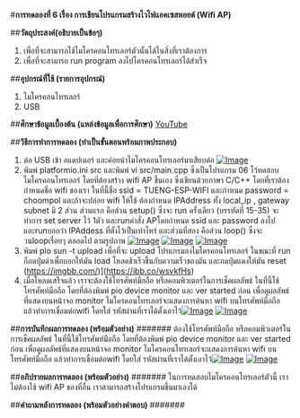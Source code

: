 #**การทดลองที่ 6 เรื่อง การเขียนโปรแกรมสร้างไวไฟแอคเซสพอยต์ (Wifi AP)**

##**วัตถุประสงค์(อธิบายเป็นข้อๆ)**
1. เพื่อที่จะสามารถใช้ไมโครคอนโทรเลอร์ตัวนั้นได้ในสิ่งที่เราต้องการ
2. เพื่อที่จะสามารถ run program ลงไปโครคอนโทรเลอร์ได้สำเร็จ

##**อุปกรณ์ที่ใช้ (รายการอุปกรณ์)**
1. ไมโครคอนโทรเลอร์
2. USB

##**ศึกษาข้อมูลเบื้องต้น (แหล่งข้อมูลเพื่อการศึกษา)**
[YouTube](https://www.youtube.com/watch?v=T26DVHePlTs)

##**วิธีการทำการทดลอง (ทำเป็นขั้นตอนพร้อมภาพประกอบ)**
1. ต่อ USB เข้า อแดปเตอร์ และค่อยนำไมโครคอนโทรเลอร์มาเสียบต่อ [![Image](https://imgbb.com/)](https://ibb.co/qWCHFqG)
2. พิมพ์ platformio.ini src และพิมพ์ vi src/main.cpp ซึ่งเป็นโปรแกรม 06 ไว้ทดสอบไมโครคอนโทรเลอร์ โดยที่ต้องสร้าง wifi AP ขึ้นเอง ซึ่งเขียนด้วยภาษา C/C++ โดยที่เราต้องกำหนดชื่อ wifi ของเรา ในที่นี้ชื่อ ssid = TUENG-ESP-WIFI และกำหนด password = choompol และถ้าจะปล่อย wifi ให้ใช้ ต้องกำหนด IPAddress ทั้ง local_ip , gateway subnet  มี 2 ส่วน ส่วนแรก คือส่วน setup() ซึ่งจะ run ครั้งเดียว (บรรทัดที่ 15-35) จะทำการ set server ไว้ 1ตัว และrunคำสั่ง APโดยกำหนด ssid และ password ลงไป และrunบอกว่า IPAddess ที่ตั้งไว้เป็นเท่าไหร่ และส่วนที่สอง คือส่วน loop() ซึ่งจะวนloopเรื่อยๆ ตลอดไป ตามรูปภาพ [![Image](https://imgbb.com/)](https://ibb.co/BZQvrVx)  [![Image](https://imgbb.com/)](https://ibb.co/B4VDKSt)  [![Image](https://imgbb.com/)](https://ibb.co/j5VmtVK) 
4. พิมพ์ pio sun -t upload เพื่อที่จะ upload โปรแกรมลงไมโครคอนโทรเลอร์ ในขณะที่ run ก็กดปุ่มดำเพื่อบอกให้มัน load โหลดช้าเร็วขึ้นกับความเร็วของมัน และกดปุ่มแดงให้มัน reset (https://imgbb.com/)](https://ibb.co/wsvkfHs)
5. เมื่อโหลดเสร็จแล้ว เราจะต้องใช้โทรศัพท์มือถือ หรือคอมพิวเตอร์ในการเช็คผลลัพธ์ ในที่นี้ใช้โทรศัพท์มือถือ โดยที่ต้องพิมพ์ pio device monitor และ ver started ก่อน เพื่อดูผลลัพธ์ที่แสดงบนหน้าจอ monitor ไมโครคอนโทรเลอร์จะแสดงการค้นหา wifi บนโทรศัพท์มือถือ แล้วทำการเขื่อมต่อwifi โดยใส่ รหัสผ่านที่เราได้ตั้งเอาไว้[![Image](https://imgbb.com/)](https://ibb.co/nBPPQwY) [![Image](https://imgbb.com/)](https://ibb.co/FzDRQK8)

##**การบันทึกผลการทดลอง (พร้อมตัวอย่าง)**
####### ต้องใช้โทรศัพท์มือถือ หรือคอมพิวเตอร์ในการเช็คผลลัพธ์ ในที่นี้ใช้โทรศัพท์มือถือ โดยที่ต้องพิมพ์ pio device monitor และ ver started ก่อน เพื่อดูผลลัพธ์ที่แสดงบนหน้าจอ monitor ไมโครคอนโทรเลอร์จะแสดงการค้นหา wifi บนโทรศัพท์มือถือ แล้วทำการเขื่อมต่อwifi โดยใส่ รหัสผ่านที่เราได้ตั้งเอาไว้[![Image](https://imgbb.com/)](https://ibb.co/nBPPQwY) [![Image](https://imgbb.com/)](https://ibb.co/FzDRQK8)

##**อภิปรายผลการทดลอง (พร้อมตัวอย่าง)**
####### ในการทดสอบไมโครคอนโทรเลอร์ตัวนี้ เราไม่ต้องใช้ wifi AP ของที่อื่น เราสามารถสร้างโปรแกรมขึ้นมาเองได้

##**คำถามหลังการทดลอง (พร้อมตัวอย่างคำตอบ)**
#######
